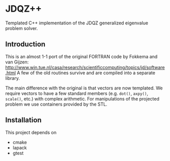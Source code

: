 # JDQZ++
Templated C++ implementation of the JDQZ generalized eigenvalue problem solver.

## Introduction
 This is an almost 1-1 port of the original FORTRAN code by Fokkema and van Gijzen: http://www.win.tue.nl/casa/research/scientificcomputing/topics/jd/software.html  A few of the old routines survive and are compiled into a separate library.

The main difference with the original is that vectors are now templated. We require vectors to have a few standard members (e.g. `dot()`, `axpy()`, `scale()`, etc.) with complex arithmetic. For manipulations of the projected problem we use containers provided by the STL.

## Installation
This project depends on
- cmake
- lapack
- gtest
